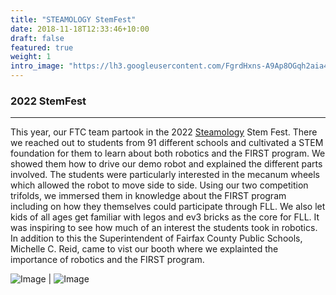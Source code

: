 ```yaml
---
title: "STEAMOLOGY StemFest"
date: 2018-11-18T12:33:46+10:00
draft: false
featured: true
weight: 1
intro_image: "https://lh3.googleusercontent.com/FgrdHxns-A9Ap8OGqh2aia4dYnCZoh9QD4iQtXb8qUHXUcPRTfN34qloh4TmTpIGD6dF0C5Lf1cGqqokJs4665baQ05STB8g-Jg-q17OIk1lcKa2kZG9S020LFbvwDKNLCRcf5Nogyaf01owrtE5jts9VXQ2n9i-vfa4FUeuQ1c9LRKZrSiGoXjR_CPZhDgf5kSBio7SY1zhzzTOCcD4H4JZb2DvMN0dH_nKNEI-JjmnK_WWSe-dZo0BMtsdkpuzZ6X4vMPN6v49tP5rULRPaarfrXqhCijriRfZt_AbghSwjM0DDRLkN7qbmhjdczLGbT74JivMKeO3c-RPxgSLOPnr-ALknFFO2ta-pC_SxW0988LDLTtf3CcJW8xRQW0RgB6uJJiZkEg_khqiNBStqKkRhVPDW6Dw3aEyKmaK5Ilqp4Ykd0fzC-RuQrlv2PQiGR5q_6lqgOD9CL7zspa1pa8SvZo4_OC-nIOEHg42TFpGZHMtSDL3-1bcuGU5wDzWAMrNUCRP0D5SMU8k4MQS34gx-I2wrFtTtMhKx3FhYDf7soCZGIhZL4M0vYfZHQi4cWbo0jgX8I__ljTxMG621RNOcoJCF8CpdpnPcAoIBLUli11FqK7V-jTSSRHxIUWyB1w24ObPgu6VlY6P42OIa20xG7J91_eiYe41kolstb8H3tbxQiOrZEeAUurWI2LuR5LJB1s-6tjiFkQwtHcBwR_CL1FNXPVeRmK1YPO2gC8gqoZxdxEwyc8WWCSJ70EXpCdD07Z2YK7oemX3-xVy_u1UTrA8WY7BPgGFhAwVf22HDFntKBG0x2iwaLu9zevVQc6UEkPLF_NDcHxrfuCkuj7Tbxwc16MHy8C-BFuYYsSw0-PeoW9ycNtNaZDs7b9ommZqbiasMH_Jrerq1cMySBkvi-q4RfZoKT3dSUiD_aw-q3N7JuXUCvY-Hq1epQFAyLsm73niPRkVfnpTKHZlrUZ0BN1Jt-35Vgjbgnvo-oh7HgeICDBYd_PlUCTtW8TyZB3hXgZDJfByI7-_gA9O1zahF6QMLkp7wseEAMxcnMkFgW-D1E-Z=w828-h621-no?authuser=3"
---
```


### 2022 StemFest
____________

This year, our FTC team partook in the 2022 [Steamology](https://www.steamologyus.org/) Stem Fest. There we reached out to students from 91 different schools and cultivated a STEM foundation for them to learn about both robotics and the FIRST program. We showed them how to drive our demo robot and explained the different parts involved. The students were particularly interested in the mecanum wheels which allowed the robot to move side to side. Using our two competition trifolds, we immersed them in knowledge about the FIRST program including on how they themselves could participate through FLL. We also let kids of all ages get familiar with legos and ev3 bricks as the core for FLL. It was inspiring to see how much of an interest the students took in robotics. In addition to this the Superintendent of Fairfax County Public Schools, Michelle C. Reid, came to vist our booth where we explainted the importance of robotics and the FIRST program. 

![Image](/images/out/stemfest_lindsay.jpg) |  ![Image](/images/out/stemfest_winnie.jpg)



